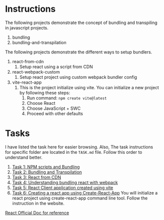 # Instructions
The following projects demonstrate the concept of bundling and transpiling in javascript projects.
1. bundling
2. bundling-and-transpilation

The following projects demonstrate the different ways to setup bundlers.
1. react-from-cdn
   1. Setup react using a script from CDN
2. react-webpack-custom
   1. Setup react project using custom webpack bundler config
3. vite-react-app 
   1. This is the project initialize using vite. You can initialize a new project by following these steps:
      1. Run command: `npm create vite@latest`
      2. Choose React 
      3. Choose JavaScript + SWC
      4. Proceed with other defaults


# Tasks 
I have listed the task here for easier browsing. Also, The task instructions for specific folder are located in the `TASK.md` file. Follow this order to understand better.

1. [Task 1: NPM scripts and Bundling](./bundling/TASK.md)
2. [Task 2: Bundling and Transpilation](./bundling-and-transpilation/TASK.md)
3. [Task 3: React from CDN](./react-from-cdn/TASK.md)
4. [Task 4: Understanding bundling react with webpack](./react-webpack-custom/TASK.md)
5. [Task 5: React Client application created using vite](./vite-react-app/TASK.md)
6. [Task 6: Creating a react app using Create-React-App](https://create-react-app.dev/docs/getting-started)
You will initialize a react project using create-react-app command line tool. Follow the instruction in the website.


[React Official Doc for reference](https://react.dev/learn)